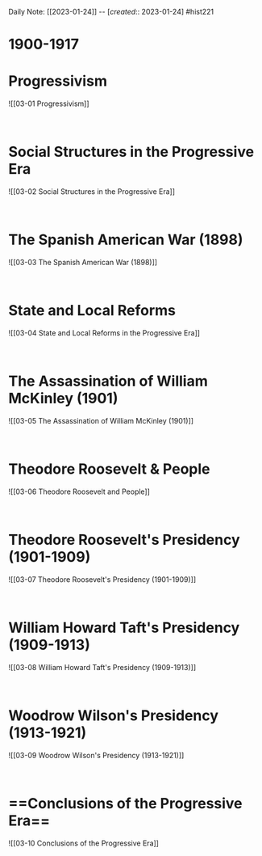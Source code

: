 Daily Note: [[2023-01-24]] -- [*created*:: 2023-01-24] #hist221 

# 1900-1917

# Progressivism

![[03-01 Progressivism]]

<br>

# Social Structures in the Progressive Era

![[03-02 Social Structures in the Progressive Era]]

<br>

# The Spanish American War (1898)

![[03-03 The Spanish American War (1898)]]

<br>

# State and Local Reforms

![[03-04 State and Local Reforms in the Progressive Era]]

<br>

# The Assassination of William McKinley (1901)

![[03-05 The Assassination of William McKinley (1901)]]

<br>

# Theodore Roosevelt & People

![[03-06 Theodore Roosevelt and People]]

<br>

# Theodore Roosevelt's Presidency (1901-1909)

![[03-07 Theodore Roosevelt's Presidency (1901-1909)]]

<br>

# William Howard Taft's Presidency (1909-1913)

![[03-08 William Howard Taft's Presidency (1909-1913)]]

<br>

# Woodrow Wilson's Presidency (1913-1921)

![[03-09 Woodrow Wilson's Presidency (1913-1921)]]

<br>


# ==Conclusions of the Progressive Era==

![[03-10 Conclusions of the Progressive Era]]